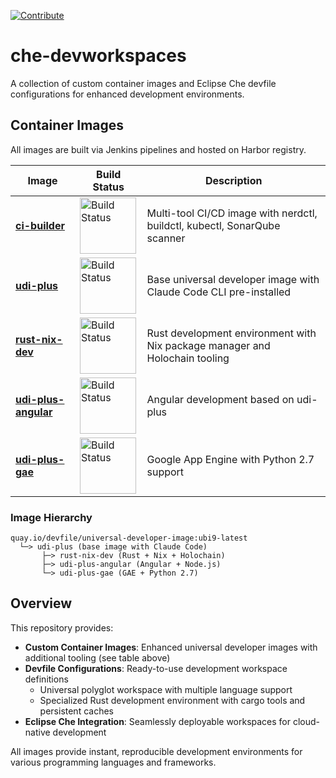 [![Contribute](https://www.eclipse.org/che/contribute.svg)](https://code.ethosengine.com/#https://github.com/ethosengine/che-devworkspaces) 
# che-devworkspaces

A collection of custom container images and Eclipse Che devfile configurations for enhanced development environments.

## Container Images

All images are built via Jenkins pipelines and hosted on Harbor registry.

| Image | Build Status | Description |
|-------|-------------|-------------|
| [**ci-builder**](https://harbor.ethosengine.com/harbor/projects/3/repositories/ci-builder) | [<img src="https://jenkins.ethosengine.com/buildStatus/icon?job=ethosengine-ci-builder%2Fmain" alt="Build Status" width="90">](https://jenkins.ethosengine.com/view/ethosimages/job/ethosengine-ci-builder/job/main/) | Multi-tool CI/CD image with nerdctl, buildctl, kubectl, SonarQube scanner |
| [**udi-plus**](https://harbor.ethosengine.com/harbor/projects/3/repositories/udi-plus) | [<img src="https://jenkins.ethosengine.com/buildStatus/icon?job=devspaces-udi-plus%2Fmain" alt="Build Status" width="90">](https://jenkins.ethosengine.com/view/ethosimages/job/devspaces-udi-plus/job/main/) | Base universal developer image with Claude Code CLI pre-installed |
| [**rust-nix-dev**](https://harbor.ethosengine.com/harbor/projects/3/repositories/rust-nix-dev) | [<img src="https://jenkins.ethosengine.com/buildStatus/icon?job=devspaces-rust-nix-dev%2Fmain" alt="Build Status" width="90">](https://jenkins.ethosengine.com/view/ethosimages/job/devspaces-rust-nix-dev/job/main/) | Rust development environment with Nix package manager and Holochain tooling |
| [**udi-plus-angular**](https://harbor.ethosengine.com/harbor/projects/3/repositories/udi-plus-angular) | [<img src="https://jenkins.ethosengine.com/buildStatus/icon?job=devspaces-udi-plus-angular%2Fmain" alt="Build Status" width="90">](https://jenkins.ethosengine.com/view/ethosimages/job/devspaces-udi-plus-angular/job/main/) | Angular development based on udi-plus |
| [**udi-plus-gae**](https://harbor.ethosengine.com/harbor/projects/3/repositories/udi-plus-gae) | [<img src="https://jenkins.ethosengine.com/buildStatus/icon?job=devspaces-udi-plus-gae%2Fmain" alt="Build Status" width="90">](https://jenkins.ethosengine.com/view/ethosimages/job/devspaces-udi-plus-gae/job/main/) | Google App Engine with Python 2.7 support |

### Image Hierarchy

```
quay.io/devfile/universal-developer-image:ubi9-latest
  └─> udi-plus (base image with Claude Code)
       ├─> rust-nix-dev (Rust + Nix + Holochain)
       ├─> udi-plus-angular (Angular + Node.js)
       └─> udi-plus-gae (GAE + Python 2.7)
```

## Overview

This repository provides:

- **Custom Container Images**: Enhanced universal developer images with additional tooling (see table above)
- **Devfile Configurations**: Ready-to-use development workspace definitions
  - Universal polyglot workspace with multiple language support
  - Specialized Rust development environment with cargo tools and persistent caches
- **Eclipse Che Integration**: Seamlessly deployable workspaces for cloud-native development

All images provide instant, reproducible development environments for various programming languages and frameworks.
